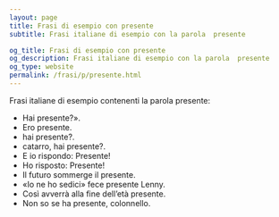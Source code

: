 ```yaml
---
layout: page
title: Frasi di esempio con presente 
subtitle: Frasi italiane di esempio con la parola  presente

og_title: Frasi di esempio con presente 
og_description: Frasi italiane di esempio con la parola  presente
og_type: website
permalink: /frasi/p/presente.html
---
```


Frasi italiane di esempio contenenti la parola presente:


- Hai presente?».
- Ero presente.
- hai presente?.
- catarro, hai presente?.
- E io rispondo: Presente!
- Ho risposto: Presente!
- Il futuro sommerge il presente.
- «Io ne ho sedici» fece presente Lenny.
- Così avverrà alla fine dell’età presente.
- Non so se ha presente, colonnello.
